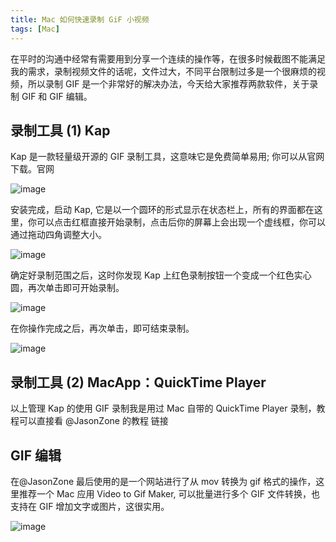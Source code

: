 ```yaml
---
title: Mac 如何快速录制 GiF 小视频
tags: [Mac]
---
```


在平时的沟通中经常有需要用到分享一个连续的操作等，在很多时候截图不能满足我的需求，录制视频文件的话呢，文件过大，不同平台限制过多是一个很麻烦的视频，所以录制 GIF 是一个非常好的解决办法，今天给大家推荐两款软件，关于录制 GIF 和 GIF 编辑。

## 录制工具 (1) Kap

Kap 是一款轻量级开源的 GIF 录制工具，这意味它是免费简单易用; 你可以从官网下载。官网

![image](http://ipic-typora-samzong.oss-cn-qingdao.aliyuncs.com//uPic/sbuwo.gif?x-oss-process=image/resize,w_960,m_lfit)

安装完成，启动 Kap, 它是以一个圆环的形式显示在状态栏上，所有的界面都在这里，你可以点击红框直接开始录制，点击后你的屏幕上会出现一个虚线框，你可以通过拖动四角调整大小。

![image](http://ipic-typora-samzong.oss-cn-qingdao.aliyuncs.com//uPic/vcaug.gif?x-oss-process=image/resize,w_960,m_lfit)

确定好录制范围之后，这时你发现 Kap 上红色录制按钮一个变成一个红色实心圆，再次单击即可开始录制。

![image](http://ipic-typora-samzong.oss-cn-qingdao.aliyuncs.com//uPic/9txw3.gif?x-oss-process=image/resize,w_960,m_lfit)

在你操作完成之后，再次单击，即可结束录制。

![image](http://ipic-typora-samzong.oss-cn-qingdao.aliyuncs.com//uPic/lws2b.gif?x-oss-process=image/resize,w_960,m_lfit)

## 录制工具 (2) MacApp：QuickTime Player

以上管理 Kap 的使用 GIF 录制我是用过 Mac 自带的 QuickTime Player 录制，教程可以直接看 @JasonZone  的教程 链接

## GIF 编辑

在@JasonZone  最后使用的是一个网站进行了从 mov 转换为 gif 格式的操作，这里推荐一个 Mac 应用 Video to Gif Maker, 可以批量进行多个 GIF 文件转换，也支持在 GIF 增加文字或图片，这很实用。

![image](http://ipic-typora-samzong.oss-cn-qingdao.aliyuncs.com//uPic/5yogy.gif?x-oss-process=image/resize,w_960,m_lfit)
